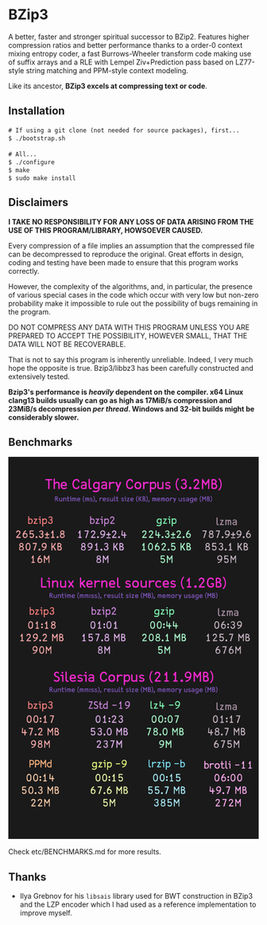 # BZip3

A better, faster and stronger spiritual successor to BZip2. Features higher compression ratios and better performance thanks to a order-0 context mixing entropy coder, a fast Burrows-Wheeler transform code making use of suffix arrays and a RLE with Lempel Ziv+Prediction pass based on LZ77-style string matching and PPM-style context modeling.

Like its ancestor, **BZip3 excels at compressing text or code**.

## Installation

```console
# If using a git clone (not needed for source packages), first...
$ ./bootstrap.sh

# All...
$ ./configure
$ make
$ sudo make install
```

## Disclaimers

**I TAKE NO RESPONSIBILITY FOR ANY LOSS OF DATA ARISING FROM THE USE OF THIS PROGRAM/LIBRARY, HOWSOEVER CAUSED.**

Every compression of a file implies an assumption that the compressed file can be decompressed to reproduce the original. Great efforts in design, coding and testing have been made to ensure that this program works correctly.

However, the complexity of the algorithms, and, in particular, the presence of various special cases in the code which occur with very low but non-zero probability make it impossible to rule out the possibility of bugs remaining in the program.

DO NOT COMPRESS ANY DATA WITH THIS PROGRAM UNLESS YOU ARE PREPARED TO ACCEPT THE POSSIBILITY, HOWEVER SMALL, THAT THE DATA WILL NOT BE RECOVERABLE.

That is not to say this program is inherently unreliable. Indeed, I very much hope the opposite is true. Bzip3/libbz3 has been carefully constructed and extensively tested.

**Bzip3's performance is _heavily_ dependent on the compiler. x64 Linux clang13 builds usually can go as high as 17MiB/s compression and 23MiB/s decompression _per thread_. Windows and 32-bit builds might be considerably slower.**

## Benchmarks

![visualisation of the benchmarks](etc/benchmark.png)

Check etc/BENCHMARKS.md for more results.

## Thanks

- Ilya Grebnov for his `libsais` library used for BWT construction in BZip3 and the LZP encoder which I had used as a reference implementation to improve myself.
